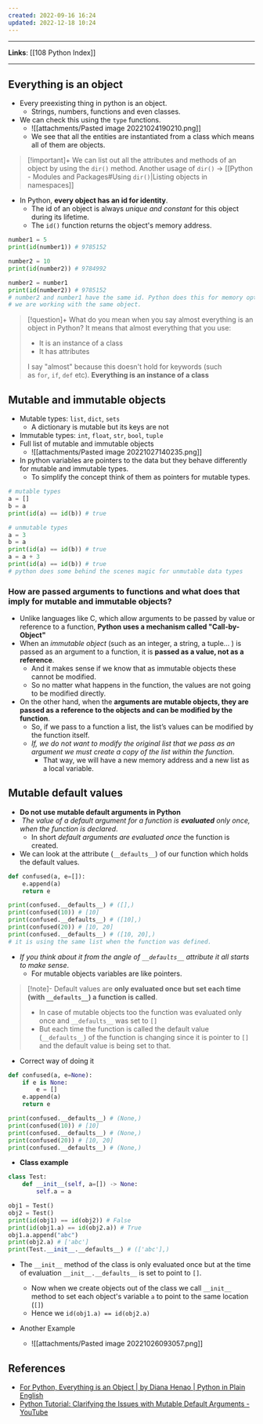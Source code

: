 ```yaml
---
created: 2022-09-16 16:24
updated: 2022-12-18 10:24
---
```

---
**Links**: [[108 Python Index]]

---
## Everything is an object
- Every preexisting thing in python is an object.
	- Strings, numbers, functions and even classes.
- We can check this using the `type` functions.
	- ![[attachments/Pasted image 20221024190210.png]]
	- We see that all the entities are instantiated from a class which means all of them are objects.

> [!important]+ We can list out all the attributes and methods of an object by using the `dir()` method.
> Another usage of `dir()` -> [[Python - Modules and Packages#Using `dir()`|Listing objects in namespaces]]

- In Python, **every object has an id for identity**. 
	- The id of an object is always *unique and constant* for this object during its lifetime.
	- The `id()` function returns the object's memory address.

```python
number1 = 5
print(id(number1)) # 9785152

number2 = 10
print(id(number2)) # 9784992

number2 = number1
print(id(number2)) # 9785152
# number2 and number1 have the same id. Python does this for memory optimization
# we are working with the same object.
```

> [!question]+ What do you mean when you say almost everything is an object in Python?
> It means that almost everything that you use:
> - It is an instance of a class
> - It has attributes
>
> I say "almost" because this doesn't hold for keywords (such as `for`, `if`, `def` etc).
> **Everything is an instance of a class**

## Mutable and immutable objects
- Mutable types: `list`, `dict`, `sets`
	- A dictionary is mutable but its keys are not
- Immutable types: `int`, `float`, `str`, `bool`, `tuple`
- Full list of mutable and immutable objects
	- ![[attachments/Pasted image 20221027140235.png]]
- In python variables are pointers to the data but they behave differently for mutable and immutable types.
	- To simplify the concept think of them as pointers for mutable types.

```python
# mutable types
a = []
b = a
print(id(a) == id(b)) # true

# unmutable types
a = 3
b = a
print(id(a) == id(b)) # true
a = a + 3
print(id(a) == id(b)) # true
# python does some behind the scenes magic for unmutable data types
```

### How are passed arguments to functions and what does that imply for mutable and immutable objects?
- Unlike languages like C, which allow arguments to be passed by value or reference to a function, **Python uses a mechanism called "Call-by-Object"**
- When an *immutable object* (such as an integer, a string, a tuple… ) is passed as an argument to a function, it is **passed as a value, not as a reference**. 
	- And it makes sense if we know that as immutable objects these cannot be modified. 
	- So no matter what happens in the function, the values are not going to be modified directly.
- On the other hand, when the **arguments are mutable objects, they are passed as a reference to the objects and can be modified by the function**. 
	- So, if we pass to a function a list, the list’s values can be modified by the function itself. 
	- *If, we do not want to modify the original list that we pass as an argument we must create a copy of the list within the function*. 
		- That way, we will have a new memory address and a new list as a local variable.

## Mutable default values
- **Do not use mutable default arguments in Python**
-  *The value of a default argument for a function is **evaluated** only once, when the function is declared*.
	- In short *default arguments are evaluated once* the function is created.
- We can look at the attribute (`__defaults__`) of our function which holds the default values.

```python
def confused(a, e=[]):
    e.append(a)
    return e

print(confused.__defaults__) # ([],)
print(confused(10)) # [10]
print(confused.__defaults__) # ([10],)
print(confused(20)) # [10, 20]
print(confused.__defaults__) # ([10, 20],)
# it is using the same list when the function was defined.
```

- *If you think about it from the angle of `__defaults__` attribute it all starts to make sense*.
	- For mutable objects variables are like pointers.

> [!note]- Default values are **only evaluated once but set each time (with `__defaults__`) a function is called**. 
> - In case of mutable objects too the function was evaluated only once and `__defaults__` was set to `[]` 
> - But each time the function is called the default value (`__defaults__`) of the function is changing since it is pointer to `[]` and the default value is being set to that.

- Correct way of doing it

```python
def confused(a, e=None):
	if e is None:
		e = []
    e.append(a)
    return e

print(confused.__defaults__) # (None,)
print(confused(10)) # [10]
print(confused.__defaults__) # (None,)
print(confused(20)) # [10, 20]
print(confused.__defaults__) # (None,)
```

- **Class example**

```python
class Test:
	def __init__(self, a=[]) -> None:
		self.a = a

obj1 = Test()
obj2 = Test()
print(id(obj1) == id(obj2)) # False
print(id(obj1.a) == id(obj2.a)) # True
obj1.a.append("abc")
print(obj2.a) # ['abc']
print(Test.__init__.__defaults__) # (['abc'],)
```

- The `__init__` method of the class is only evaluated once but at the time of evaluation `__init__.__defaults__` is set to point to `[]`.
	- Now when we create objects out of the class we call `__init__` method to set each object's variable `a` to point to the same location (`[]`)
	- Hence we `id(obj1.a) == id(obj2.a)`

- Another Example
	- ![[attachments/Pasted image 20221026093057.png]]

## References
- [For Python, Everything is an Object | by Diana Henao | Python in Plain English](https://python.plainenglish.io/for-python-everything-is-an-object-1b2c45cbbea)
- [Python Tutorial: Clarifying the Issues with Mutable Default Arguments - YouTube](https://www.youtube.com/watch?v=_JGmemuINww)